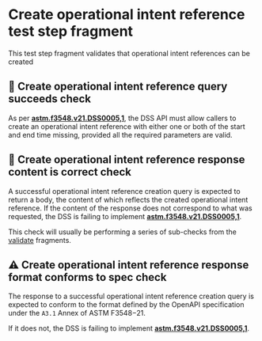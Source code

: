 # Create operational intent reference test step fragment

This test step fragment validates that operational intent references can be created

## 🛑 Create operational intent reference query succeeds check

As per **[astm.f3548.v21.DSS0005,1](../../../../../../../requirements/astm/f3548/v21.md)**, the DSS API must allow callers to create an operational intent reference with either one or both of the
start and end time missing, provided all the required parameters are valid.

## 🛑 Create operational intent reference response content is correct check

A successful operational intent reference creation query is expected to return a body, the content of which reflects the created operational intent reference.
If the content of the response does not correspond to what was requested, the DSS is failing to implement **[astm.f3548.v21.DSS0005,1](../../../../../../../requirements/astm/f3548/v21.md)**.

This check will usually be performing a series of sub-checks from the [validate](../validate) fragments.

## ⚠️ Create operational intent reference response format conforms to spec check

The response to a successful operational intent reference creation query is expected to conform to the format defined by the OpenAPI specification under the `A3.1` Annex of ASTM F3548−21.

If it does not, the DSS is failing to implement **[astm.f3548.v21.DSS0005,1](../../../../../../../requirements/astm/f3548/v21.md)**.
